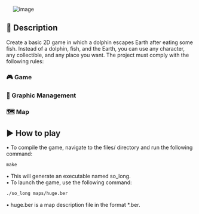 &emsp; ![image](https://github.com/user-attachments/assets/16649219-f172-4511-b2f6-0e9da2418a37)

## 📖 Description
Create a basic 2D game in which a dolphin escapes Earth after eating some fish. Instead of a dolphin, fish, and the Earth, you can use any character, any collectible, and any place you want. The project must comply with the following rules:

### 🎮 Game

### 🎨 Graphic Management

### 🗺️ Map

## ▶️ How to play

• To compile the game, navigate to the files/ directory and run the following command: <br/>
```markdown
make
```
• This will generate an executable named so_long. <br/>
• To launch the game, use the following command: <br/>
```bash
./so_long maps/huge.ber
```
• huge.ber is a map description file in the format *.ber.
